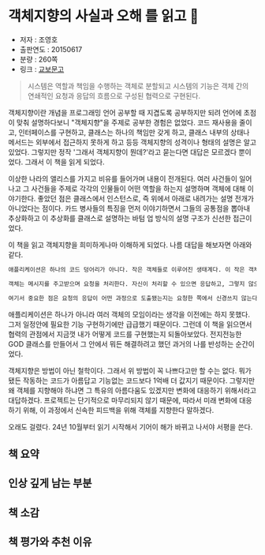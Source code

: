 # 객체지향의 사실과 오해 를 읽고 📝

- 저자 : 조영호
- 출판연도 : 20150617
- 분량 : 260쪽
- 링크 : [교보문고](https://product.kyobobook.co.kr/detail/S000001628109)

> 시스템은 역할과 책임을 수행하는 객체로 분할되고 시스템의 기능은 객체 간의 연쇄적인 요청과 응답의 흐름으로 구성된 협력으로 구현된다.

객체지향이란 개념을 프로그래밍 언어 공부할 때 지겹도록 공부하지만 되려 언어에 초점이 맞춰 설명하다보니 "객체지향"을 주제로 공부한 경험은 없었다. 코드 재사용을 줄이고, 인터페이스를 구현하고, 클래스는 하나의 책임만 갖게 하고, 클래스 내부의 상태나 메서드는 외부에서 접근하지 못하게 하고 등등 객체지향의 성격이나 형태의 설명은 알고 있었다. 그렇지만 정작 '그래서 객체지향이 뭔데?'라고 묻는다면 대답은 모르겠다 뿐이었다. 그래서 이 책을 읽게 되었다.

이상한 나라의 앨리스를 가지고 비유를 들어가며 내용이 전개된다. 여러 사건들이 일어나고 그 사건들을 주제로 각각의 인물들이 어떤 역할을 하는지 설명하며 객체에 대해 이야기한다. 좋았던 점은 클래스에서 인스턴스로, 즉 위에서 아래로 내려가는 설명 전개가 아니었다는 점이다. 카드 병사들의 특징을 먼저 이야기하면서 그들의 공통점을 뽑아내 추상화하고 이 추상화를 클래스로 설명하는 바텀 업 방식의 설명 구조가 신선한 접근이었다. 



이 책을 읽고 객체지향을 희미하게나마 이해하게 되었다. 나름 대답을 해보자면 아래와 같다.
```txt
애플리케이션은 하나의 코드 덩어리가 아니다. 작은 객체들로 이루어진 생태계다. 이 작은 객체들은 서로 협력하며 애플리케이션이란 세상을 굴러가게 한다. 

객체는 메시지를 주고받으며 요청을 처리한다. 자신이 처리할 수 있으면 응답하고, 그렇지 않으면 다른 객체에게 요청을 전달한다. 응답을 받고, 받은 응답을 요청한 객체에게 전송한다. 

여기서 중요한 점은 요청의 응답이 어떤 과정으로 도출됐는지는 요청한 쪽에서 신경쓰지 않는다는 부분이다. 결론만 요청에서 기대한 서식에 맞다면 과정은 중요하지 않다. 
```

애플리케이션은 하나가 아니라 여러 객체의 모임이라는 생각을 이전에는 하지 못했다. 그저 일정안에 필요한 기능 구현하기에만 급급했기 때문이다. 그런데 이 책을 읽으면서 협력의 관점에서 지금껏 내가 어떻게 코드를 구현했는지 되돌아보았다. 전지전능한 GOD 클래스를 만들어서 그 안에서 뭐든 해결하려고 했던 과거의 나를 반성하는 순간이었다. 

객체지향은 방법이 아닌 철학이다. 그래서 위 방법이 꼭 나쁘다고만 할 수는 없다. 뭐가 됐든 작동하는 코드가 아름답고 기능없는 코드보다 1억배 더 값지기 때문이다. 그렇지만 왜 객체를 지향해야 하냐면 그 특유의 아름다움도 있겠지만 변화에 대응하기 위해서라고 대답하겠다. 프로젝트는 단기적으로 마무리되지 않기 때문에, 따라서 미래 변화에 대응하기 위해, 이 과정에서 신속한 피드백을 위해 객체를 지향한다 말하겠다.


오래도 걸렸다. 24년 10월부터 읽기 시작해서 기어이 해가 바뀌고 나서야 서평을 쓴다.

## 책 요약

## 인상 깊게 남는 부분

## 책 소감

## 책 평가와 추천 이유
